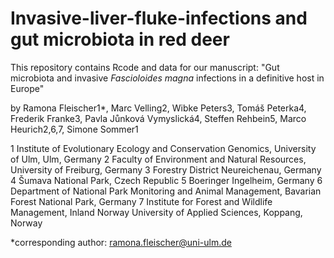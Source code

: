# Invasive-liver-fluke-infections and gut microbiota in red deer

This repository contains Rcode and data for our manuscript: "Gut microbiota and invasive <i>Fascioloides magna</i> infections in a definitive host in Europe"

by Ramona Fleischer1*, Marc Velling2, Wibke Peters3, Tomáš Peterka4, Frederik Franke3, Pavla Jůnková Vymyslická4, Steffen Rehbein5, Marco Heurich2,6,7, Simone Sommer1

1 Institute of Evolutionary Ecology and Conservation Genomics, University of Ulm, 
  Ulm, Germany
2 Faculty of Environment and Natural Resources, University of Freiburg, Germany
3 Forestry District Neureichenau, Germany
4 Šumava National Park, Czech Republic
5 Boeringer Ingelheim, Germany
6 Department of National Park Monitoring and Animal Management, 
  Bavarian Forest National Park, Germany
7 Institute for Forest and Wildlife Management, Inland Norway University of Applied Sciences, Koppang, Norway

*corresponding author: ramona.fleischer@uni-ulm.de 

